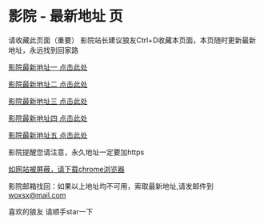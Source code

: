 # 影院 - 最新地址 页

请收藏此页面（重要）
影院站长建议狼友Ctrl+D收藏本页面，本页随时更新最新地址，永远找到回家路

[影院最新地址一 点击此处](https://50dp.buzz/) 

[影院最新地址二 点击此处](https://50dq.buzz/) 

[影院最新地址三 点击此处](https://50dx.buzz/) 

[影院最新地址四 点击此处](https://50do.buzz/) 

[影院最新地址五 点击此处](https://50dw.buzz/) 

影院提醒您请注意，永久地址一定要加https

[如网站被屏蔽，请下载chrome浏览器](https://8xe23.com/chrome_93.0.4577.82.apk) 

影院邮箱找回：如果以上地址均不可用，索取最新地址,请发邮件到 woxsx@mail.com

喜欢的狼友 请顺手star一下